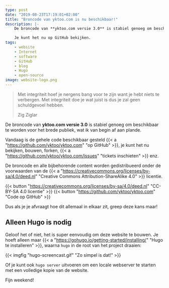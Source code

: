 ```yaml
---
type: post
date: "2019-08-23T17:19:01+02:00"
title: "Broncode van yktoo.com is nu beschikbaar!"
description: |-
    De broncode van **yktoo.com versie 3.0** is stabiel genoeg om beschikbaar te worden, wat ik van begin af aan plande.

    Je kunt het nu op GitHub bekijken.
tags:
    - website
    - Internet
    - software
    - GitHub
    - blog
    - Hugo
    - open-source
image: website-logo.png
---
```


> Met integriteit hoef je nergens bang voor te zijn want je hebt niets te verbergen. Met integriteit doe je wat juist is dus je zal geen schuldgevoel hebben.
> <footer class="blockquote-footer">Zig Ziglar</footer>

De broncode van **yktoo.com versie 3.0** is stabiel genoeg om beschikbaar te worden voor het brede publiek, wat ik van begin af aan plande.

Vandaag is de gehele code beschikbaar gesteld {{< a "https://github.com/yktoo/yktoo.com" "op GitHub" >}}, je kunt het nu bekijken, bouwen, forken, {{< a "https://github.com/yktoo/yktoo.com/issues" "tickets inschieten" >}} enz.

De broncode en alle bijbehorende content worden gedistribueerd onder de voorwaarden van de {{< a "https://creativecommons.org/licenses/by-sa/4.0/deed.nl" "Creative Commons Attribution-ShareAlike 4.0" >}} licentie.

{{< button "https://creativecommons.org/licenses/by-sa/4.0/deed.nl" "<i class='fab fa-creative-commons'></i><i class='fab fa-creative-commons-by'></i><i class='fab fa-creative-commons-sa bycon'></i>CC-BY-SA 4.0 licentie" >}}
{{< button "https://github.com/yktoo/yktoo.com" "<i class='fab fa-github bycon'></i>Code op GitHub" >}}

Dus als je je afvraagt hoe dit allemaal in elkaar zit, greep deze kans maar!


## Alleen Hugo is nodig

Geloof het of niet, het is super eenvoudig om deze website te bouwen. Je hoeft alleen maar {{< a "https://gohugo.io/getting-started/installing/" "Hugo te installeren" >}}, waarna `hugo` in de root van het project draaien:

{{< imgfig "hugo-screencast.gif" "Zo simpel is dat!" >}}

Of je kunt ook `hugo server` uitvoeren om een locale webserver te starten met een volledige kopie van de website.

Fijn weekend!